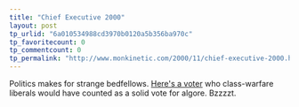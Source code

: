 ```yaml
---
title: "Chief Executive 2000"
layout: post
tp_urlid: "6a010534988cd3970b0120a5b356ba970c"
tp_favoritecount: 0
tp_commentcount: 0
tp_permalink: "http://www.monkinetic.com/2000/11/chief-executive-2000.html"
---
```

Politics makes for strange bedfellows. <a href="http://www.salon.com/politics/feature/2000/11/06/bush/index.html">Here&#39;s a voter</a> who class-warfare liberals would have counted as a solid vote for algore. Bzzzzt.
